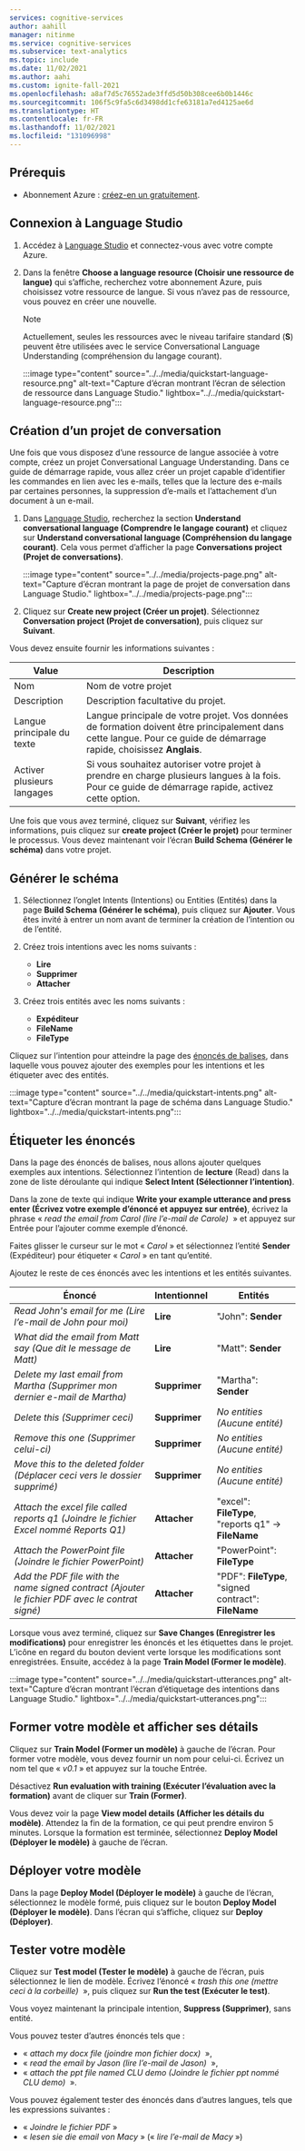```yaml
---
services: cognitive-services
author: aahill
manager: nitinme
ms.service: cognitive-services
ms.subservice: text-analytics
ms.topic: include
ms.date: 11/02/2021
ms.author: aahi
ms.custom: ignite-fall-2021
ms.openlocfilehash: a8af7d5c76552ade3ffd5d50b308cee6b0b1446c
ms.sourcegitcommit: 106f5c9fa5c6d3498dd1cfe63181a7ed4125ae6d
ms.translationtype: HT
ms.contentlocale: fr-FR
ms.lasthandoff: 11/02/2021
ms.locfileid: "131096998"
---
```

## <a name="prerequisites"></a>Prérequis

* Abonnement Azure : [créez-en un gratuitement](https://azure.microsoft.com/free/cognitive-services).

## <a name="sign-in-to-language-studio"></a>Connexion à Language Studio

1. Accédez à [Language Studio](https://aka.ms/languageStudio) et connectez-vous avec votre compte Azure. 

2. Dans la fenêtre **Choose a language resource (Choisir une ressource de langue)** qui s’affiche, recherchez votre abonnement Azure, puis choisissez votre ressource de langue. Si vous n’avez pas de ressource, vous pouvez en créer une nouvelle.

    > [!NOTE]
    > Actuellement, seules les ressources avec le niveau tarifaire standard (**S**) peuvent être utilisées avec le service Conversational Language Understanding (compréhension du langage courant).
    
    :::image type="content" source="../../media/quickstart-language-resource.png" alt-text="Capture d’écran montrant l’écran de sélection de ressource dans Language Studio." lightbox="../../media/quickstart-language-resource.png":::

## <a name="create-a-conversation-project"></a>Création d’un projet de conversation

Une fois que vous disposez d’une ressource de langue associée à votre compte, créez un projet Conversational Language Understanding. Dans ce guide de démarrage rapide, vous allez créer un projet capable d’identifier les commandes en lien avec les e-mails, telles que la lecture des e-mails par certaines personnes, la suppression d’e-mails et l’attachement d’un document à un e-mail.

1. Dans [Language Studio](https://aka.ms/languageStudio), recherchez la section **Understand conversational language (Comprendre le langage courant)** et cliquez sur **Understand conversational language (Compréhension du langage courant)**. Cela vous permet d’afficher la page **Conversations project (Projet de conversations)**. 
 
    
    :::image type="content" source="../../media/projects-page.png" alt-text="Capture d’écran montrant la page de projet de conversation dans Language Studio." lightbox="../../media/projects-page.png":::

2. Cliquez sur **Create new project (Créer un projet)**. Sélectionnez **Conversation project (Projet de conversation)**, puis cliquez sur **Suivant**.

Vous devez ensuite fournir les informations suivantes :

|Value  | Description  |
|---------|---------|
|Nom     | Nom de votre projet        |
|Description    | Description facultative du projet.        |
|Langue principale du texte     | Langue principale de votre projet. Vos données de formation doivent être principalement dans cette langue. Pour ce guide de démarrage rapide, choisissez **Anglais**.        |
|Activer plusieurs langages     |  Si vous souhaitez autoriser votre projet à prendre en charge plusieurs langues à la fois. Pour ce guide de démarrage rapide, activez cette option.       |

Une fois que vous avez terminé, cliquez sur **Suivant**, vérifiez les informations, puis cliquez sur **create project (Créer le projet)** pour terminer le processus. Vous devez maintenant voir l’écran **Build Schema (Générer le schéma)** dans votre projet.

## <a name="build-schema"></a>Générer le schéma

1. Sélectionnez l’onglet Intents (Intentions) ou Entities (Entités) dans la page **Build Schema (Générer le schéma)**, puis cliquez sur **Ajouter**. Vous êtes invité à entrer un nom avant de terminer la création de l’intention ou de l’entité.

2. Créez trois intentions avec les noms suivants :
    - **Lire**
    - **Supprimer**
    - **Attacher**

3. Créez trois entités avec les noms suivants :
    - **Expéditeur**
    - **FileName**
    - **FileType**


Cliquez sur l’intention pour atteindre la page des [énoncés de balises](../../how-to/tag-utterances.md), dans laquelle vous pouvez ajouter des exemples pour les intentions et les étiqueter avec des entités.


:::image type="content" source="../../media/quickstart-intents.png" alt-text="Capture d’écran montrant la page de schéma dans Language Studio." lightbox="../../media/quickstart-intents.png":::

## <a name="tag-utterances"></a>Étiqueter les énoncés

Dans la page des énoncés de balises, nous allons ajouter quelques exemples aux intentions. Sélectionnez l’intention de **lecture** (Read) dans la zone de liste déroulante qui indique **Select Intent (Sélectionner l’intention)**.

Dans la zone de texte qui indique **Write your example utterance and press enter (Écrivez votre exemple d’énoncé et appuyez sur entrée)**, écrivez la phrase « *read the email from Carol (lire l’e-mail de Carole)*  » et appuyez sur Entrée pour l’ajouter comme exemple d’énoncé.

Faites glisser le curseur sur le mot « *Carol* » et sélectionnez l’entité **Sender** (Expéditeur) pour étiqueter « *Carol* » en tant qu’entité.

Ajoutez le reste de ces énoncés avec les intentions et les entités suivantes.

|Énoncé|Intentionnel|Entités|
|--|--|--|
|*Read John's email for me (Lire l’e-mail de John pour moi)*|**Lire**|"John": **Sender**|
|*What did the email from Matt say (Que dit le message de Matt)*|**Lire**|"Matt": **Sender**|
|*Delete my last email from Martha (Supprimer mon dernier e-mail de Martha)*|**Supprimer**|"Martha": **Sender**|
|*Delete this (Supprimer ceci)*|**Supprimer**|_No entities (Aucune entité)_|
|*Remove this one (Supprimer celui-ci)*|**Supprimer**|_No entities (Aucune entité)_|
|*Move this to the deleted folder (Déplacer ceci vers le dossier supprimé)*|**Supprimer**|_No entities (Aucune entité)_|
|*Attach the excel file called reports q1 (Joindre le fichier Excel nommé Reports Q1)*|**Attacher**|"excel": **FileType**, <br> "reports q1" -> **FileName**|
|*Attach the PowerPoint file (Joindre le fichier PowerPoint)*|**Attacher**|"PowerPoint": **FileType**|
|*Add the PDF file with the name signed contract (Ajouter le fichier PDF avec le contrat signé)* |**Attacher**|"PDF": **FileType**, <br> "signed contract": **FileName**|


Lorsque vous avez terminé, cliquez sur **Save Changes (Enregistrer les modifications)** pour enregistrer les énoncés et les étiquettes dans le projet. L’icône en regard du bouton devient verte lorsque les modifications sont enregistrées. Ensuite, accédez à la page **Train Model (Former le modèle)**.

:::image type="content" source="../../media/quickstart-utterances.png" alt-text="Capture d’écran montrant l’écran d’étiquetage des intentions dans Language Studio." lightbox="../../media/quickstart-utterances.png":::

## <a name="train-your-model-and-view-its-details"></a>Former votre modèle et afficher ses détails

Cliquez sur **Train Model (Former un modèle)** à gauche de l’écran. Pour former votre modèle, vous devez fournir un nom pour celui-ci. Écrivez un nom tel que « *v0.1* » et appuyez sur la touche Entrée. 

Désactivez **Run evaluation with training (Exécuter l’évaluation avec la formation)** avant de cliquer sur **Train (Former)**. 

Vous devez voir la page **View model details (Afficher les détails du modèle)**. Attendez la fin de la formation, ce qui peut prendre environ 5 minutes. Lorsque la formation est terminée, sélectionnez **Deploy Model (Déployer le modèle)** à gauche de l’écran.

## <a name="deploy-your-model"></a>Déployer votre modèle

Dans la page **Deploy Model (Déployer le modèle)** à gauche de l’écran, sélectionnez le modèle formé, puis cliquez sur le bouton **Deploy Model (Déployer le modèle)**. Dans l’écran qui s’affiche, cliquez sur **Deploy (Déployer)**.

## <a name="test-your-model"></a>Tester votre modèle

Cliquez sur **Test model (Tester le modèle)** à gauche de l’écran, puis sélectionnez le lien de modèle. Écrivez l’énoncé « *trash this one (mettre ceci à la corbeille)*  », puis cliquez sur **Run the test (Exécuter le test)**. 

Vous voyez maintenant la principale intention, **Suppress (Supprimer)**, sans entité.

Vous pouvez tester d’autres énoncés tels que :
* « *attach my docx file (joindre mon fichier docx)*  », 
* « *read the email by Jason (lire l’e-mail de Jason)*  », 
* « *attach the ppt file named CLU demo (Joindre le fichier ppt nommé CLU demo)*  ».

Vous pouvez également tester des énoncés dans d’autres langues, tels que les expressions suivantes :

* « *Joindre le fichier PDF* » 
* « *lesen sie die email von Macy* » (« *lire l’e-mail de Macy* »)
